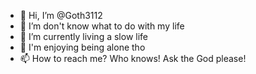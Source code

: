 - 👋 Hi, I’m @Goth3112
- 👀 I’m don't know what to do with my life
- 🌱 I’m currently living a slow life
- 💞️ I'm enjoying being alone tho
- 📫 How to reach me? Who knows! Ask the God please!

<!---
Goth3112/Goth3112 is a ✨ special ✨ repository because its `README.md` (this file) appears on your GitHub profile.
You can click the Preview link to take a look at your changes.
--->
